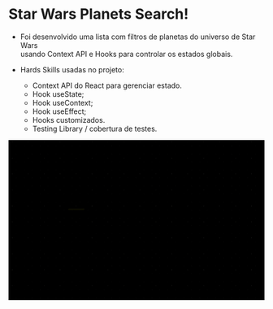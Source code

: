 <!-- # Star Wars Planets Search! -->
<!-- Olá, Tryber!
Esse é apenas um arquivo inicial para o README do seu projeto no qual você pode customizar e reutilizar todas as vezes que for executar o trybe-publisher.

Para deixá-lo com a sua cara, basta alterar o seguinte arquivo da sua máquina: ~/.student-repo-publisher/custom/_NEW_README.md

É essencial que você preencha esse documento por conta própria, ok?
Não deixe de usar nossas dicas de escrita de README de projetos, e deixe sua criatividade brilhar!
:warning: IMPORTANTE: você precisa deixar nítido:
- quais arquivos/pastas foram desenvolvidos por você; 
- quais arquivos/pastas foram desenvolvidos por outra pessoa estudante;
- quais arquivos/pastas foram desenvolvidos pela Trybe.
-->
# Star Wars Planets Search!

- Foi desenvolvido uma lista com filtros de planetas do universo de Star Wars<br> usando Context API e Hooks para controlar os estados globais.

- Hards Skills usadas no projeto:
  - Context API do React para gerenciar estado.
  - Hook useState;
  - Hook useContext;
  - Hook useEffect;
  - Hooks customizados.
  - Testing Library / cobertura de testes.

<img src="./banner.gif" />
